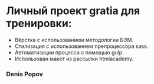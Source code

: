 # Личный проект gratia для тренировки:
* Вёрстка с использованием методологии БЭМ.
* Стилизация с использованием препроцессора sass.
* Автоматизации процесса с помощью gulp.
* Использован макет из рассылки htmlacademy.
### Denis Popov
